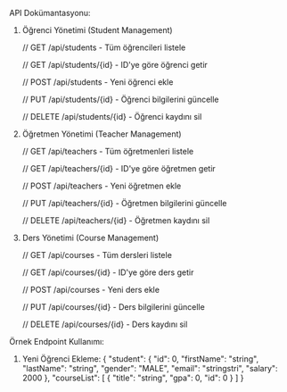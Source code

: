 API Dokümantasyonu:

1. Öğrenci Yönetimi (Student Management)

   // GET /api/students - Tüm öğrencileri listele

   // GET /api/students/{id} - ID'ye göre öğrenci getir

   // POST /api/students - Yeni öğrenci ekle

   // PUT /api/students/{id} - Öğrenci bilgilerini güncelle

   // DELETE /api/students/{id} - Öğrenci kaydını sil
   
2. Öğretmen Yönetimi (Teacher Management)

   // GET /api/teachers - Tüm öğretmenleri listele

   // GET /api/teachers/{id} - ID'ye göre öğretmen getir

   // POST /api/teachers - Yeni öğretmen ekle

   // PUT /api/teachers/{id} - Öğretmen bilgilerini güncelle

   // DELETE /api/teachers/{id} - Öğretmen kaydını sil
   
4. Ders Yönetimi (Course Management)

   // GET /api/courses - Tüm dersleri listele

   // GET /api/courses/{id} - ID'ye göre ders getir

   // POST /api/courses - Yeni ders ekle

   // PUT /api/courses/{id} - Ders bilgilerini güncelle

   // DELETE /api/courses/{id} - Ders kaydını sil

Örnek Endpoint Kullanımı:
1. Yeni Öğrenci Ekleme:
   {
   "student": {
   "id": 0,
   "firstName": "string",
   "lastName": "string",
   "gender": "MALE",
   "email": "stringstri",
   "salary": 2000
   },
   "courseList": [
   {
   "title": "string",
   "gpa": 0,
   "id": 0
   }
   ]
   }


